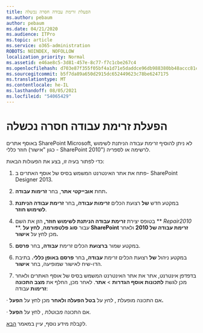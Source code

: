 ```yaml
---
title: הפעלת זרימת עבודה חסרה נכשלה
ms.author: pebaum
author: pebaum
ms.date: 04/21/2020
ms.audience: ITPro
ms.topic: article
ms.service: o365-administration
ROBOTS: NOINDEX, NOFOLLOW
localization_priority: Normal
ms.assetid: e46ae8c5-3d81-457e-8c77-f7c1cbe267c4
ms.openlocfilehash: d703e87f355f05bf4a1d71e5daddce96db988380bb48accc81c95f1ba91fbb2b
ms.sourcegitcommit: b5f7da89a650d2915dc652449623c78be6247175
ms.translationtype: MT
ms.contentlocale: he-IL
ms.lasthandoff: 08/05/2021
ms.locfileid: "54065429"
---
```

# <a name="missing-workflow-failed-to-activate"></a>הפעלת זרימת עבודה חסרה נכשלה

באוסף אתרים SharePoint Microsoft, לא ניתן להוסיף זרימת עבודה הניתנת לשימוש חוזר כללי (כגון "אישור - SharePoint 2010") לרשימה או לספריה.
  
כדי לפתור בעיה זו, בצע את הפעולות הבאות: 
  
1. פתח את אתר האינטרנט המשמש בסיס של אוסף האתרים ב- SharePoint Designer 2013.
  
2. תחת **אובייקטי אתר**, בחר **זרימות עבודה.** 
  
3. במקטע חדש **של** רצועת הכלים **זרימות עבודה,** בחר **זרימת עבודה הניתנת לשימוש חוזר**. 
  
4. בטופס יצירת **זרימת עבודה הניתנת לשימוש חוזר,** הזן את השם ** *Repair2010* **. עבור **סוג פלטפורמה**, **לחץ על SharePoint זרימת עבודה של 2010** ולאחר מכן לחץ על **אישור.** 
  
1. במקטע שמור **ברצועת** הכלים זרימת **עבודה,** בחר **פרסם**. 
  
2. במקטע ניהול **של** רצועת הכלים זרימת **עבודה,** בחר **פרסם באופן כללי.** בתיבת הדו-שיח לאישור שמופיעה, בחר **אישור**. 
  
3. בדפדפן אינטרנט, אתר את אתר האינטרנט המשמש בסיס של אוסף האתרים ולאחר מכן לגשת **לתכונות אוסף הגדרות** \> **אתר**. לאחר מכן, החלף את **מצב התכונה זרימות** עבודה: 
  
· אם התכונה מופעלת , *לחץ* על **בטל הפעלה ולאחר** מכן לחץ על **הפעל.** 
  
· אם התכונה  *מבוטלת*  , לחץ על **הפעל**. 
  
לקבלת מידע נוסף, עיין במאמר [הבא](https://go.microsoft.com/fwlink/?linkid=2047770&amp;clcid=0x409).
  

